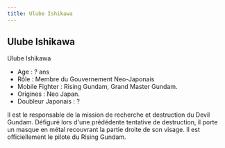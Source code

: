 ```yaml
---
title: Ulube Ishikawa
---
```


Ulube Ishikawa
--------------

Ulube Ishikawa   
- Age : ? ans   
- Rôle : Membre du Gouvernement Neo-Japonais   
- Mobile Fighter : Rising Gundam, Grand Master Gundam.   
- Origines : Neo Japan.   
- Doubleur Japonais : ?   
  
Il est le responsable de la mission de recherche et destruction du Devil Gundam. Défiguré lors d'une prédédente tentative de destruction, il porte un masque en métal recouvrant la partie droite de son visage. Il est officiellement le pilote du Rising Gundam.  

